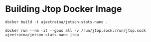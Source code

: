 # Building Jtop Docker Image

```
docker build -t ajeetraina/jetson-stats-nano .
```


```
docker run --rm -it --gpus all -v /run/jtop.sock:/run/jtop.sock ajeetraina/jetson-stats-nano jtop
```

